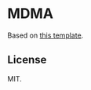 # MDMA

Based on [this template](https://github.com/skorokithakis/django-project-template).

## License

MIT.
